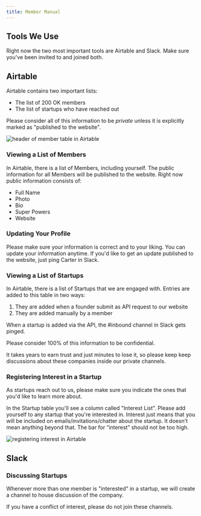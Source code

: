```yaml
---
title: Member Manual
---
```


## Tools We Use

Right now the two most important tools are Airtable and Slack. Make sure you've been invited to and joined both.

## Airtable

Airtable contains two important lists:
- The list of 200 OK members
- The list of startups who have reached out

Please consider all of this information to be *private* unless it is explicitly marked as "published to the website".

![header of member table in Airtable](/images/200ok-members-header.png)

### Viewing a List of Members

In Airtable, there is a list of Members, including yourself. The public information for all Members will be published to the website. Right now public information consists of:

- Full Name
- Photo
- Bio
- Super Powers
- Website

### Updating Your Profile

Please make sure your information is correct and to your liking. You can update your information anytime. If you'd like to get an update published to the website, just ping Carter in Slack.

### Viewing a List of Startups

In Airtable, there is a list of Startups that we are engaged with. Entries are added to this table in two ways:

1. They are added when a founder submit as API request to our website
2. They are added manually by a member

When a startup is added via the API, the #inbound channel in Slack gets pinged.

<span class="highlight">Please consider 100% of this information to be confidential.</span>

It takes years to earn trust and just minutes to lose it, so please keep keep discussions about these companies inside our private channels.

### Registering Interest in a Startup

As startups reach out to us, please make sure you indicate the ones that you'd like to learn more about.

In the Startup table you'll see a column called "Interest List". Please add yourself to any startup that you're interested in. Interest just means that you will be included on emails/invitations/chatter about the startup. It doesn’t mean anything beyond that. The bar for “interest” should not be too high.

![registering interest in Airtable](/images/200ok-startups-interest.png)

## Slack

### Discussing Startups

Whenever more than one member is "interested" in a startup, we will create a channel to house discussion of the company. 

<span class="highlight">If you have a conflict of interest, please do not join these channels.</span>
